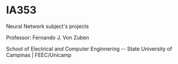# IA353

Neural Network subject's projects

Professor: Fernando J. Von Zuben

School of Electrical and Computer Enginnering -- State University of Campinas | FEEC/Unicamp

